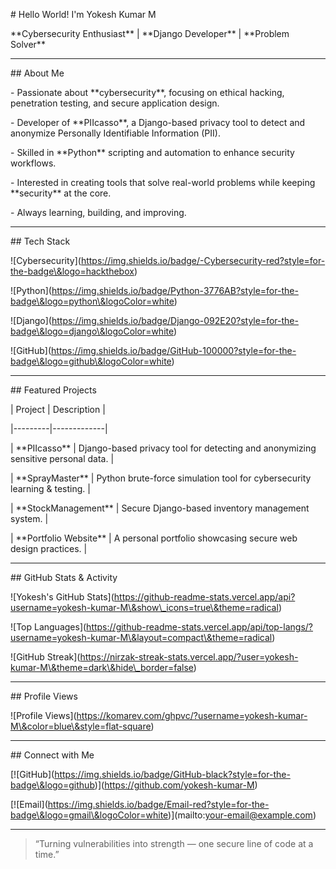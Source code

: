 \# Hello World! I'm Yokesh Kumar M



\*\*Cybersecurity Enthusiast\*\* | \*\*Django Developer\*\* | \*\*Problem Solver\*\*  



---



\## About Me

\- Passionate about \*\*cybersecurity\*\*, focusing on ethical hacking, penetration testing, and secure application design.  

\- Developer of \*\*PIIcasso\*\*, a Django-based privacy tool to detect and anonymize Personally Identifiable Information (PII).  

\- Skilled in \*\*Python\*\* scripting and automation to enhance security workflows.  

\- Interested in creating tools that solve real-world problems while keeping \*\*security\*\* at the core.  

\- Always learning, building, and improving.  



---



\## Tech Stack



!\[Cybersecurity](https://img.shields.io/badge/-Cybersecurity-red?style=for-the-badge\&logo=hackthebox)

!\[Python](https://img.shields.io/badge/Python-3776AB?style=for-the-badge\&logo=python\&logoColor=white)

!\[Django](https://img.shields.io/badge/Django-092E20?style=for-the-badge\&logo=django\&logoColor=white)

!\[GitHub](https://img.shields.io/badge/GitHub-100000?style=for-the-badge\&logo=github\&logoColor=white)



---



\## Featured Projects



| Project | Description |

|---------|-------------|

| \*\*PIIcasso\*\* | Django-based privacy tool for detecting and anonymizing sensitive personal data. |

| \*\*SprayMaster\*\* | Python brute-force simulation tool for cybersecurity learning \& testing. |

| \*\*StockManagement\*\* | Secure Django-based inventory management system. |

| \*\*Portfolio Website\*\* | A personal portfolio showcasing secure web design practices. |



---



\## GitHub Stats \& Activity



!\[Yokesh's GitHub Stats](https://github-readme-stats.vercel.app/api?username=yokesh-kumar-M\&show\_icons=true\&theme=radical)  

!\[Top Languages](https://github-readme-stats.vercel.app/api/top-langs/?username=yokesh-kumar-M\&layout=compact\&theme=radical)  

!\[GitHub Streak](https://nirzak-streak-stats.vercel.app/?user=yokesh-kumar-M\&theme=dark\&hide\_border=false)  



---



\## Profile Views



!\[Profile Views](https://komarev.com/ghpvc/?username=yokesh-kumar-M\&color=blue\&style=flat-square)



---



\## Connect with Me



\[!\[GitHub](https://img.shields.io/badge/GitHub-black?style=for-the-badge\&logo=github)](https://github.com/yokesh-kumar-M)  

\[!\[Email](https://img.shields.io/badge/Email-red?style=for-the-badge\&logo=gmail\&logoColor=white)](mailto:your-email@example.com)  



---



> “Turning vulnerabilities into strength — one secure line of code at a time.”



